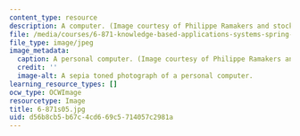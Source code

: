 ```yaml
---
content_type: resource
description: A computer. (Image courtesy of Philippe Ramakers and stock.xchng.)
file: /media/courses/6-871-knowledge-based-applications-systems-spring-2005/d56b8cb5b67c4cd669c5714057c2981a_6-871s05.jpg
file_type: image/jpeg
image_metadata:
  caption: A personal computer. (Image courtesy of Philippe Ramakers and [stock.xchng](http://www.freeimages.com/).)
  credit: ''
  image-alt: A sepia toned photograph of a personal computer.
learning_resource_types: []
ocw_type: OCWImage
resourcetype: Image
title: 6-871s05.jpg
uid: d56b8cb5-b67c-4cd6-69c5-714057c2981a
---
```


